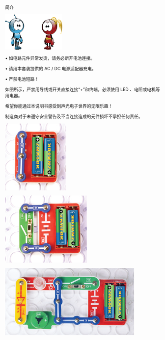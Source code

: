简介

![](005p1.png)

• 如电路元件异常发烫，请务必断开电池连接。

• 请用本套装提供的 AC / DC 电源适配器充电。

• 严禁电池短路！

如图所示，严禁用导线或开关直接连接“+”和终端。必须使用 LED 、电阻或电机等用电器。

希望你能通过本说明书感受到声光电子世界的无限乐趣！

制造商对于未遵守安全警告及不当连接造成的元件损坏不承担任何责任。

![](005p2.png)

![](005p3.png)

![](005p4.png)